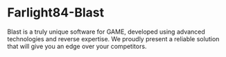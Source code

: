 # Farlight84-Blast
Blast is a truly unique software for GAME, developed using advanced technologies and reverse expertise. We proudly present a reliable solution that will give you an edge over your competitors.
